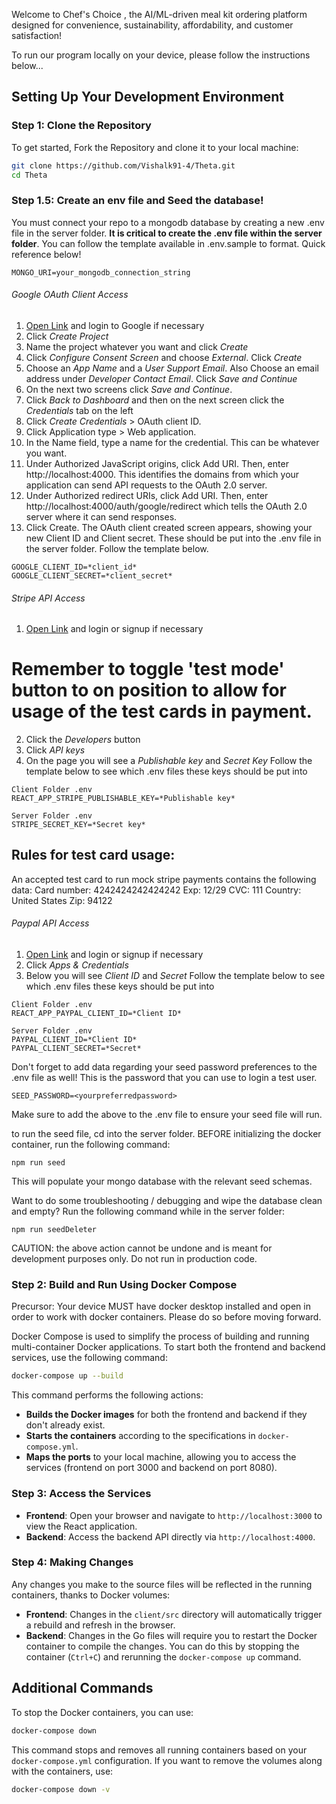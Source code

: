 Welcome to Chef's Choice , the AI/ML-driven meal kit ordering platform designed for convenience, sustainability, affordability, and customer satisfaction!

To run our program locally on your device, please follow the instructions below...

## Setting Up Your Development Environment

### Step 1: Clone the Repository

To get started, Fork the Repository and clone it to your local machine:

```bash
git clone https://github.com/Vishalk91-4/Theta.git
cd Theta
```

### Step 1.5: Create an env file and Seed the database!

You must connect your repo to a mongodb database by creating a new .env file in the server folder. <strong>It is critical to create the .env file within the server folder</strong>. You can follow the template available in .env.sample to format. Quick reference below!

```
MONGO_URI=your_mongodb_connection_string
```

###### Google OAuth Client Access

1. [Open Link](https://console.cloud.google.com/apis/credentials) and login to Google if necessary
2. Click *Create Project*
3. Name the project whatever you want and click *Create*
4. Click *Configure Consent Screen* and choose *External*. Click *Create*
5. Choose an *App Name* and a *User Support Email*. Also Choose an email address under *Developer Contact Email*. Click *Save and Continue*
6. On the next two screens click *Save and Continue*.
7. Click *Back to Dashboard* and then on the next screen click the *Credentials* tab on the left
2. Click *Create Credentials* > OAuth client ID.
3. Click Application type > Web application.
4. In the Name field, type a name for the credential. This can be whatever you want.
5. Under Authorized JavaScript origins, click Add URI. Then, enter http://localhost:4000. This identifies the domains from which your application can send API requests to the OAuth 2.0 server.
6. Under Authorized redirect URIs, click Add URI. Then, enter http://localhost:4000/auth/google/redirect which tells the OAuth 2.0 server where it can send responses.
7. Click Create. The OAuth client created screen appears, showing your new Client ID and Client secret.
These should be put into the .env file in the server folder. Follow the template below.

```
GOOGLE_CLIENT_ID=*client_id*
GOOGLE_CLIENT_SECRET=*client_secret*
```

###### Stripe API Access

1. [Open Link](https://dashboard.stripe.com/login) and login or signup if necessary
# Remember to toggle 'test mode' button to on position to allow for usage of the test cards in payment.
2. Click the *Developers* button
3. Click *API keys*
4. On the page you will see a *Publishable key* and *Secret Key*
Follow the template below to see which .env files these keys should be put into

```
Client Folder .env
REACT_APP_STRIPE_PUBLISHABLE_KEY=*Publishable key*
```

```
Server Folder .env
STRIPE_SECRET_KEY=*Secret key*
```

## Rules for test card usage:
An accepted test card to run mock stripe payments contains the following data:
Card number: 4242424242424242
Exp: 12/29
CVC: 111
Country: United States
Zip: 94122

###### Paypal API Access

1. [Open Link](https://developer.paypal.com/dashboard/) and login or signup if necessary
2. Click *Apps & Credentials*
3. Below you will see *Client ID* and *Secret*
Follow the template below to see which .env files these keys should be put into

```
Client Folder .env
REACT_APP_PAYPAL_CLIENT_ID=*Client ID*
```

```
Server Folder .env
PAYPAL_CLIENT_ID=*Client ID*
PAYPAL_CLIENT_SECRET=*Secret*
```

Don't forget to add data regarding your seed password preferences to the .env file as well! This is the password that you can use to login a test user.

```
SEED_PASSWORD=<yourpreferredpassword>
```

Make sure to add the above to the .env file to ensure your seed file will run.

to run the seed file, cd into the server folder. BEFORE initializing the docker container, run the following command:

```
npm run seed
```

 This will populate your mongo database with the relevant seed schemas.

 Want to do some troubleshooting / debugging and wipe the database clean and empty? Run the following command while in the server folder:

 ```
 npm run seedDeleter
 ```

 CAUTION: the above action cannot be undone and is meant for development purposes only. Do not run in production code.


### Step 2: Build and Run Using Docker Compose

Precursor: Your device MUST have docker desktop installed and open in order to work with docker containers. Please do so before moving forward.

Docker Compose is used to simplify the process of building and running multi-container Docker applications. To start both the frontend and backend services, use the following command:

```bash
docker-compose up --build
```

This command performs the following actions:

- **Builds the Docker images** for both the frontend and backend if they don't already exist.
- **Starts the containers** according to the specifications in `docker-compose.yml`.
- **Maps the ports** to your local machine, allowing you to access the services (frontend on port 3000 and backend on port 8080).

### Step 3: Access the Services

- **Frontend**: Open your browser and navigate to `http://localhost:3000` to view the React application.
- **Backend**: Access the backend API directly via `http://localhost:4000`.

### Step 4: Making Changes

Any changes you make to the source files will be reflected in the running containers, thanks to Docker volumes:

- **Frontend**: Changes in the `client/src` directory will automatically trigger a rebuild and refresh in the browser.
- **Backend**: Changes in the Go files will require you to restart the Docker container to compile the changes. You can do this by stopping the container (`Ctrl+C`) and rerunning the `docker-compose up` command.

## Additional Commands

To stop the Docker containers, you can use:

```bash
docker-compose down
```

This command stops and removes all running containers based on your `docker-compose.yml` configuration. If you want to remove the volumes along with the containers, use:

```bash
docker-compose down -v
```